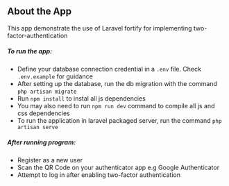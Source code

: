 
## About the App

This app demonstrate the use of Laravel fortify for implementing two-factor-authentication

##### To run the app:

- Define your database connection credential in a `.env` file. Check `.env.example` for guidance
- After setting up the database, run the db migration with the command `php artisan migrate`
- Run `npm install` to instal all js dependencies
- You may also need to run `npm run dev` command to compile all js and css dependencies
- To run the application in laravel packaged server, run the command `php artisan serve`

##### After running program:

- Register as a new user
- Scan the QR Code on your authenticator app e.g Google Authenticator
- Attempt to log in after enabling two-factor authentication
